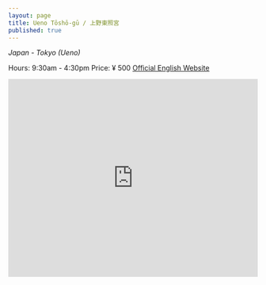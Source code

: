 ```yaml
---
layout: page
title: Ueno Tōshō-gū / 上野東照宮
published: true
---
```

_Japan - Tokyo (Ueno)_

Hours: 9:30am - 4:30pm
Price: ¥ 500
[Official English Website](http://www.uenotoshogu.com/en/)


<div style="width: 100%"><iframe width="100%" height="400" src="https://maps.google.com/maps?width=100%&amp;height=400&amp;hl=en&amp;coord=35.7156453, 139.77130710000006&amp;q=Ueno%20Toshogu%20Shrine%2C%209-88%20Uenok%C5%8Den%2C%20Tait%C5%8D-ku%2C%20T%C5%8Dky%C5%8D-to%20110-0007%2C%20Japan+(Ueno%20T%C5%8Dsh%C5%8D-g%C5%AB)&amp;ie=UTF8&amp;t=p&amp;z=16&amp;iwloc=B&amp;output=embed" frameborder="0" scrolling="no" marginheight="0" marginwidth="0"></iframe></div><br />
